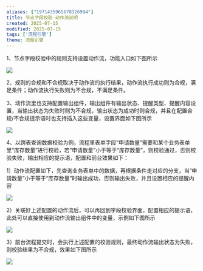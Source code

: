 ```yaml
---
aliases: ["1971435965678326994"]
title: 节点字段校验-动作流说明
created: 2025-07-15
modified: 2025-07-15
tags: ['流程引擎']
theme: 流程引擎
---
```


1、节点字段校验中的规则支持设置动作流，功能入口如下图所示

![](dcfacfa7623f910f28cc78e63d5adacf.jpg)

2、规则的合规和不合规取决于动作流的执行结果，动作流执行成功则为合规，满足条件；动作流执行失败则为不合规，不满足条件。

3、动作流里也支持配置输出组件，输出组件有输出状态、提醒类型、提醒内容设置，当输出状态为失败时则为不合规，输出状态为成功时则合规，并且在配置合规/不合规提示语时也支持插入这些变量，设置界面如下图所示

![](b3a3fe5f16106c1fed082b27838fe8fe.jpg)

4、以跨表查询数据校验为例，流程里表单字段“申请数量”需要和某个业务表单里“库存数量”进行校验，若“申请数量”小于等于“库存数量”，则校验通过，否则校验失败，输出相应的提示语，配置和前台效果如下：

1）动作流配置如下，先查询业务表单中的数据，再根据条件走对应的分支，当“申请数量”小于等于“库存数量”时输出成功，否则输出失败，并且设置相应的提醒内容

![](ace695b0cc9de526fe47688637c80845.jpg)

2）关联好上述配置的动作流后，可以再回到字段校验界面，配置相应的提示语，此处可以直接使用到动作流输出组件中的变量，示例如下图所示

![](44545e2cd7f489a94bdb851e3144c40d.jpg)

3）前台流程提交时，会执行上述配置的校验规则，最终动作流输出状态为失败，则校验结果为不合规，效果如下图所示

![](42066a9e59dad44c3e7269ba59bfa0c0.jpg)